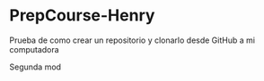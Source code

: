 # PrepCourse-Henry

Prueba de como crear un repositorio y clonarlo desde GitHub a mi computadora

Segunda mod